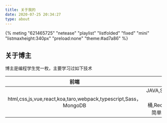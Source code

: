 ```yaml
---
title: 关于我的
date: 2020-07-25 20:34:27
type: about
---
```


{% meting "621465725" "netease" "playlist" "listfolded" "fixed" "mini" "listmaxheight:340px" "preload:none" "theme:#ad7a86" %}

## 关于博主

博主是编程学生党一枚，主要学习过如下技术

前端|后端
:--:|:--:
html,css,js,vue,react,koa,taro,webpack,typescript,Sass，MongoDB|JAVA,Servlet2.0/3.0,MySQL,Spring全家桶,Redis,Mybatis,Hibernate,Struts,简单算法,简单数据结构,设计模式